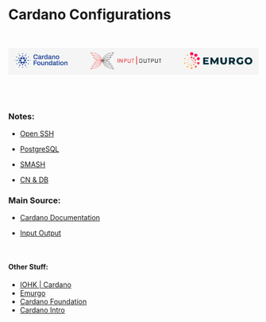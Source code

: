 # Cardano Configurations
<br>

![cie-pic](cie.png)

<br><br>

### Notes:
* [Open SSH](https://github.com/eltownes/Cardano-Configs/tree/master/Open%20SSH)

* [PostgreSQL](https://github.com/eltownes/Cardano-Configs/tree/master/PostgreSQL)

* [SMASH](https://github.com/eltownes/Cardano-Configs/tree/master/SMASH)

* [CN & DB](https://github.com/eltownes/Cardano-Configs/tree/master/CNDB)

### Main Source:

* [Cardano Documentation](https://docs.cardano.org/en/latest/)

* [Input Output](https://github.com/input-output-hk)

<br>

#### Other Stuff:
* [IOHK | Cardano](https://iohk.io/en/projects/cardano/)
* [Emurgo](https://emurgo.io/)
* [Cardano Foundation](https://cardanofoundation.org/)
* [Cardano Intro](https://www.cardano.org/)


<br><br>

